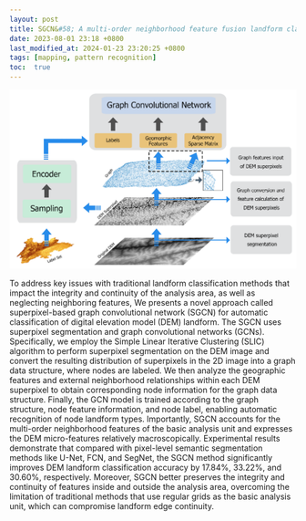 ```yaml
---
layout: post
title: SGCN&#58; A multi-order neighborhood feature fusion landform classification method based on superpixel and graph convolutional network
date: 2023-08-01 23:18 +0800
last_modified_at: 2024-01-23 23:20:25 +0800
tags: [mapping, pattern recognition]
toc:  true
---
```

![Framework](/figures/SGCN-framework.png)

To address key issues with traditional landform classification methods that impact the integrity and continuity of the analysis area, as well as neglecting neighboring features, We presents a novel approach called superpixel-based graph convolutional network (SGCN) for automatic classification of digital elevation model (DEM) landform. The SGCN uses superpixel segmentation and graph convolutional networks (GCNs). Specifically, we employ the Simple Linear Iterative Clustering (SLIC) algorithm to perform superpixel segmentation on the DEM image and convert the resulting distribution of superpixels in the 2D image into a graph data structure, where nodes are labeled. We then analyze the geographic features and external neighborhood relationships within each DEM superpixel to obtain corresponding node information for the graph data structure. Finally, the GCN model is trained according to the graph structure, node feature information, and node label, enabling automatic recognition of node landform types. Importantly, SGCN accounts for the multi-order neighborhood features of the basic analysis unit and expresses the DEM micro-features relatively macroscopically. Experimental results demonstrate that compared with pixel-level semantic segmentation methods like U-Net, FCN, and SegNet, the SGCN method significantly improves DEM landform classification accuracy by 17.84%, 33.22%, and 30.60%, respectively. Moreover, SGCN better preserves the integrity and continuity of features inside and outside the analysis area, overcoming the limitation of traditional methods that use regular grids as the basic analysis unit, which can compromise landform edge continuity.
